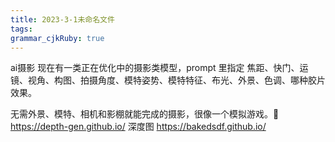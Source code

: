 ```yaml
---
title: 2023-3-1未命名文件 
tags: 
grammar_cjkRuby: true
---
```


ai摄影
现在有一类正在优化中的摄影类模型，prompt 里指定 焦距、快门、运镜、视角、构图、拍摄角度、模特姿势、模特特征、布光、外景、色调、哪种胶片效果。

无需外景、模特、相机和影棚就能完成的摄影，很像一个模拟游戏。🤔
https://depth-gen.github.io/ 深度图
https://bakedsdf.github.io/